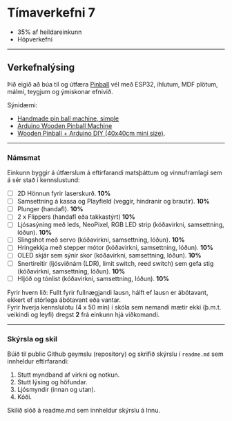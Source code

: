 
# Tímaverkefni 7  

- 35% af heildareinkunn
- Hópverkefni
  
---

## Verkefnalýsing

Þið eigið að búa til og útfæra [Pinball](https://pinballmakers.com/wiki/index.php?title=Basics) vél með ESP32, íhlutum, MDF plötum, málmi, teygjum og ýmiskonar efnivið. 

Sýnidæmi: 
- [Handmade pin ball machine, simple](https://www.youtube.com/watch?si=MdTk8xOTZAC6fnRq&v=zlDQ50ZWWtg&feature=youtu.be&ab_channel=TheQ)
- [Arduino Wooden Pinball Machine](https://www.instructables.com/Arduino-Wooden-Pinball-Machine/) 
- [Wooden Pinball + Arduino DIY (40x40cm mini size)](https://www.youtube.com/watch?v=y2FeiB1704w).
  
---

### Námsmat 

Einkunn byggir á útfærslum á eftirfarandi matsþáttum og vinnuframlagi sem á sér stað í kennslustund:

- [ ] 2D Hönnun fyrir laserskurð. **10%**
- [ ] Samsettning á kassa og Playfield (veggir, hindranir og brautir). **10%**  
- [ ] Plunger (handafl). **10%**
- [ ] 2 x Flippers (handafl eða takkastýrt) **10%**  
- [ ] Ljósasýning með leds, NeoPixel, RGB LED strip (kóðavirkni, samsettning, lóðun). **10%**
- [ ] Slingshot með servo (kóðavirkni, samsettning, lóðun).  **10%**
- [ ] Hringekkja með stepper mótor (kóðavirkni, samsettning, lóðun). **10%**
- [ ] OLED skjár sem sýnir skor (kóðavirkni, samsettning, lóðun). **10%**
- [ ] Snertireitir (ljósviðnám (LDR), limit switch, reed switch) sem gefa stig (kóðavirkni, samsettning, lóðun). **10%**
- [ ] Hljóð og tónlist (kóðavirkni, samsettning, lóðun). **10%**

Fyrir hvern lið: Fullt fyrir fullnægjandi lausn, hálft ef lausn er ábótavant, ekkert ef stórlega ábótavant eða vantar. <br>
Fyrir hverja kennslulotu (4 x 50 mín) í skóla sem nemandi mætir ekki (þ.m.t. veikindi og leyfi) dregst **2** frá einkunn hjá viðkomandi. <br>

<!-- 
þurfum solenoid til að búa til bumpera 
segulkúlur til að reed switch virki
panta tilbúna plunger
-->

---

### Skýrsla og skil
Búið til public Github geymslu (repository) og skrifið skýrslu í `readme.md` sem innheldur eftirfarandi: 

1. Stutt myndband af virkni og notkun. 
1. Stutt lýsing og höfundar.
1. Ljósmyndir (innan og utan).
1. Kóði.

Skilið slóð á readme.md sem innheldur skýrslu á Innu. 
